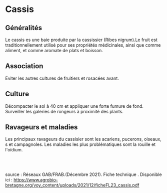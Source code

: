 # Cassis

## Généralités  

Le cassis es une baie produite par la cassissier (Ribes nigrum).Le fruit est traditionnellement utilisé pour ses propriétés médicinales, ainsi que comme aliment, et comme aromate de plats et boisson.

## Association  

Eviter les autres cultures de fruitiers et rosacées avant.

## Culture  

Décompacter le sol à 40 cm et appliquer une forte fumure de fond.  
Surveiller les galeries de rongeurs à proximité des plants.

## Ravageurs et maladies  

Les principaux ravageurs du cassisier sont les acariens, pucerons, oiseaux, s et campagnoles.
Les maladies les plus problématiques sont la rouille et l'oïdium.
  
<br>  
<br>
      
source : Réseaux GAB/FRAB.(Décembre 2021). Fiche technique . Disponible ici : https://www.agrobio-bretagne.org/voy_content/uploads/2021/12/ficheFL23_cassis.pdf



